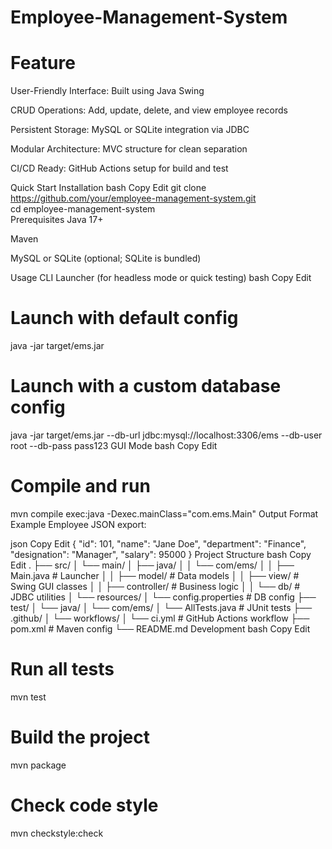 # Employee-Management-System

# Feature

User-Friendly Interface: Built using Java Swing

CRUD Operations: Add, update, delete, and view employee records

Persistent Storage: MySQL or SQLite integration via JDBC

Modular Architecture: MVC structure for clean separation

CI/CD Ready: GitHub Actions setup for build and test

Quick Start
Installation
bash
Copy
Edit
git clone https://github.com/your/employee-management-system.git  
cd employee-management-system  
Prerequisites
Java 17+

Maven

MySQL or SQLite (optional; SQLite is bundled)

Usage
CLI Launcher (for headless mode or quick testing)
bash
Copy
Edit
# Launch with default config
java -jar target/ems.jar

# Launch with a custom database config
java -jar target/ems.jar --db-url jdbc:mysql://localhost:3306/ems --db-user root --db-pass pass123
GUI Mode
bash
Copy
Edit
# Compile and run
mvn compile exec:java -Dexec.mainClass="com.ems.Main"
Output Format
Example Employee JSON export:

json
Copy
Edit
{
  "id": 101,
  "name": "Jane Doe",
  "department": "Finance",
  "designation": "Manager",
  "salary": 95000
}
Project Structure
bash
Copy
Edit
.
├── src/
│   └── main/
│       ├── java/
│       │   └── com/ems/
│       │       ├── Main.java           # Launcher
│       │       ├── model/              # Data models
│       │       ├── view/               # Swing GUI classes
│       │       ├── controller/         # Business logic
│       │       └── db/                 # JDBC utilities
│       └── resources/
│           └── config.properties       # DB config
├── test/
│   └── java/
│       └── com/ems/
│           └── AllTests.java           # JUnit tests
├── .github/
│   └── workflows/
│       └── ci.yml                      # GitHub Actions workflow
├── pom.xml                             # Maven config
└── README.md
Development
bash
Copy
Edit
# Run all tests
mvn test

# Build the project
mvn package

# Check code style
mvn checkstyle:check
